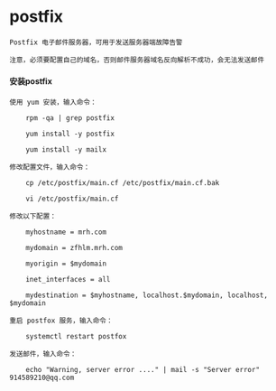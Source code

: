 
# postfix

    Postfix 电子邮件服务器，可用于发送服务器端故障告警

    注意，必须要配置自己的域名，否则邮件服务器域名反向解析不成功，会无法发送邮件

#### 安装postfix

    使用 yum 安装，输入命令：

        rpm -qa | grep postfix

        yum install -y postfix

        yum install -y mailx

    修改配置文件，输入命令：

        cp /etc/postfix/main.cf /etc/postfix/main.cf.bak

        vi /etc/postfix/main.cf

    修改以下配置：

        myhostname = mrh.com

        mydomain = zfhlm.mrh.com

        myorigin = $mydomain

        inet_interfaces = all

        mydestination = $myhostname, localhost.$mydomain, localhost, $mydomain

    重启 postfox 服务，输入命令：

        systemctl restart postfox

    发送邮件，输入命令：

        echo "Warning, server error ...." | mail -s "Server error" 914589210@qq.com
